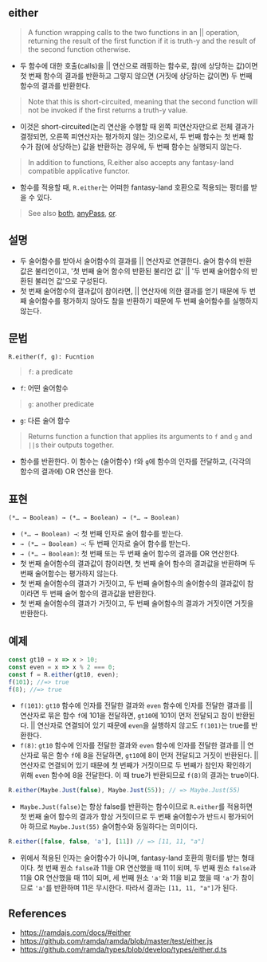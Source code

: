 ## either

> A function wrapping calls to the two functions in an || operation, returning the result of the first function if it is truth-y and the result of the second function otherwise.
- 두 함수에 대한 호출(calls)을 || 연산으로 래핑하는 함수로, 참(에 상당하는 값)이면 첫 번째 함수의 결과를 반환하고 그렇지 않으면 (거짓에 상당하는 값이면) 두 번째 함수의 결과를 반환한다.
> Note that this is short-circuited, meaning that the second function will not be invoked if the first returns a truth-y value.
- 이것은 short-circuited(논리 연산을 수행할 때 왼쪽 피연산자만으로 전체 결과가 결정되면, 오른쪽 피연산자는 평가하지 않는 것)으로서, 두 번째 함수는 첫 번째 함수가 참(에 상당하는) 값을 반환하는 경우에, 두 번째 함수는 실행되지 않는다.
> In addition to functions, R.either also accepts any fantasy-land compatible applicative functor.
- 함수를 적용할 때, `R.either`는 어떠한 fantasy-land 호환으로 적용되는 펑터를 받을 수 있다.

> See also [both](./both.md), [anyPass](./anyPass.md), [or](./or.md).

## 설명

- 두 술어함수를 받아서 술어함수의 결과를 || 연산자로 연결한다. 술어 함수의 반환 값은 불리언이고, '첫 번째 술어 함수의 반환된 불리언 값' || '두 번째 술어함수의 반환된 불리언 값'으로 구성된다.
- 첫 번째 술어함수의 결과값이 참이라면, || 연산자에 의한 결과를 얻기 때문에 두 번째 술어함수를 평가하지 않아도 참을 반환하기 때문에 두 번째 술어함수를 실행하지 않는다.

## 문법

```
R.either(f, g): Fucntion 
```
> `f`: a predicate
- `f`: 어떤 술어함수
> `g`: another predicate
- `g`: 다른 술어 함수
> Returns function a function that applies its arguments to `f` and `g` and `||`s their outputs together.
- 함수를 반환한다. 이 함수는 (술어함수) `f`와 `g`에 함수의 인자를 전달하고, (각각의 함수의 결과에) OR 연산을 한다.

## 표현

```
(*… → Boolean) → (*… → Boolean) → (*… → Boolean)
```
- `(*… → Boolean) →`: 첫 번째 인자로 술어 함수를 받는다.
- `→ (*… → Boolean) →`: 두 번째 인자로 술어 함수를 받는다.
- `→ (*… → Boolean)`: 첫 번째 또는 두 번째 술어 함수의 결과를 OR 연산한다.
- 첫 번째 술어함수의 결과값이 참이라면, 첫 번째 술어 함수의 결과값을 반환하며 두 번째 술어함수는 평가하지 않는다.
- 첫 번째 술어함수의 결과가 거짓이고, 두 번째 술어함수의 술어함수의 결과값이 참이라면 두 번째 술어 함수의 결과값을 반환한다.
- 첫 번째 술어함수의 결과가 거짓이고, 두 번째 술어함수의 결과가 거짓이면 거짓을 반환한다.

## 예제

```js
const gt10 = x => x > 10;
const even = x => x % 2 === 0;
const f = R.either(gt10, even);
f(101); //=> true
f(8); //=> true
```
- `f(101)`: `gt10` 함수에 인자를 전달한 결과와 `even` 함수에 인자를 전달한 결과를 || 연산자로 묶은 함수 `f`에 101을 전달하면, `gt10`에 101이 먼저 전달되고 참이 반환된다. || 연산자로 연결되어 있기 때문에 `even`을 실행하지 않고도 `f(101)`는 true를 반환한다.
- `f(8)`: `gt10` 함수에 인자를 전달한 결과와 `even` 함수에 인자를 전달한 결과를 || 연산자로 묶은 함수 `f`에 8을 전달하면, `gt10`에 8이 먼저 전달되고 거짓이 반환된다. || 연산자로 연결되어 있기 때문에 첫 번째가 거짓이므로 두 번째가 참인자 확인하기 위해 `even` 함수에 8을 전달한다. 이 때 true가 반환되므로 `f(8)`의 결과는 true이다.

```js
R.either(Maybe.Just(false), Maybe.Just(55)); // => Maybe.Just(55)
```
- `Maybe.Just(false)`는 항상 false를 반환하는 함수이므로 `R.either`를 적용하면 첫 번째 술어 함수의 결과가 항상 거짓이므로 두 번째 술어함수가 반드시 평가되어야 하므로 `Maybe.Just(55)` 술어함수와 동일하다는 의미이다.

```js
R.either([false, false, 'a'], [11]) // => [11, 11, "a"]
```
- 위에서 적용된 인자는 술어함수가 아니며, fantasy-land 호환의 펑터를 받는 형태이다. 첫 번째 원소 `false`과 11을 OR 연산했을 때 11이 되며, 두 번째 원소 `false`과 11을 OR 연산했을 때 11이 되며, 세 번째 원소 `'a'`와 11을 비교 했을 때 `'a'`가 참이므로 `'a'`를 반환하며 11은 무시한다. 따라서 결과는 `[11, 11, "a"]`가 된다.

## References
- https://ramdajs.com/docs/#either
- https://github.com/ramda/ramda/blob/master/test/either.js
- https://github.com/ramda/types/blob/develop/types/either.d.ts
